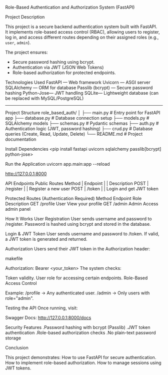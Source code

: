  Role-Based Authentication and Authorization System (FastAPI)

Project Description

This project is a secure backend authentication system built with FastAPI.  
It implements role-based access control (RBAC), allowing users to register, log in, and access different routes depending on their assigned roles (e.g., `user`, `admin`).

The project ensures:
- Secure password hashing using bcrypt.
- Authentication via JWT (JSON Web Tokens)
- Role-based authorization for protected endpoints.


Technologies Used
   FastAPI — Web framework
   Uvicorn — ASGI server
   SQLAlchemy — ORM for database
   Passlib (bcrypt) — Secure password hashing
   Python-Jose— JWT handling
   SQLite— Lightweight database (can be replaced with MySQL/PostgreSQL)

---

 Project Structure
 role_based_auth/
│
├── main.py # Entry point for FastAPI app
├── database.py # Database connection setup
├── models.py # SQLAlchemy models
├── schemas.py # Pydantic schemas
├── auth.py # Authentication logic (JWT, password hashing)
├── crud.py # Database queries (Create, Read, Update, Delete)
└── README.md # Project documentation

 Install Dependencies
<pip install fastapi uvicorn sqlalchemy passlib[bcrypt] python-jose>

Run the Application
 uvicorn app.main:app --reload  


 http://127.0.0.1:8000


 API Endpoints
 Public Routes
Method | 	Endpoint  |    |   Description
POST	 | /register	|    |   Register a new user
POST	 |  /token	  |    |   Login and get JWT token

 
 Protected Routes (Authentication Required)
Method	Endpoint	Role	   Description
GET	   /profile  	User	   View your profile
GET	  /admin	  Admin	     Access admin panel


How It Works
User Registration
User sends username and password to /register.
Password is hashed using bcrypt and stored in the database.

Login & JWT Token
User sends username and password to /token.
If valid, a JWT token is generated and returned.

Authorization
Users send their JWT token in the Authorization header:

makefile

Authorization: Bearer <your_token>
The system checks:

Token validity.
User role for accessing certain endpoints.
Role-Based Access Control

Example:
/profile → Any authenticated user.
/admin → Only users with role="admin".



Testing the API
Once running, visit:

Swagger Docs: http://127.0.0.1:8000/docs


Security Features
.Password hashing with bcrypt (Passlib)
.JWT token authentication
.Role-based authorization checks
.No plain-text password storage



Conclusion

This project demonstrates:
How to use FastAPI for secure authentication.
How to implement role-based authorization.
How to manage sessions using JWT tokens.

 
